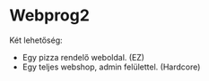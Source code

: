 # Webprog2
Két lehetőség:
 - Egy pizza rendelő weboldal. (EZ)
 - Egy teljes webshop, admin felülettel. (Hardcore)
